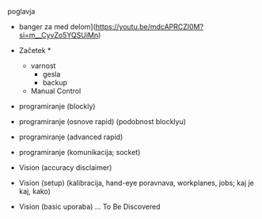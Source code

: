 poglavja

* banger za med delom](https://youtu.be/mdcAPRCZI0M?si=m__CyvZo5YQSUiMn)

* Začetek
	* 
	* varnost
		* gesla
		* backup
	* Manual Control

* programiranje (blockly)
* programiranje (osnove rapid) (podobnost blocklyu)
* programiranje (advanced rapid)
* programiranje (komunikacija; socket)
* Vision (accuracy disclaimer)
* Vision (setup) (kalibracija, hand-eye poravnava, workplanes, jobs; kaj je kaj, kako)
* Vision (basic uporaba)
...
To Be Discovered
